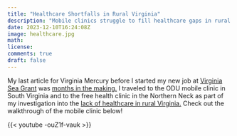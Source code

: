 ```yaml
---
title: "Healthcare Shortfalls in Rural Virginia"
description: "Mobile clinics struggle to fill healthcare gaps in rural areas."
date: 2023-12-10T16:24:08Z
image: healthcare.jpg
math: 
license: 
comments: true
draft: false
---
```


My last article for Virginia Mercury before I started my new job at [Virginia Sea Grant](https://jwcaterine.com/p/i-now-work-for-va-sea-grant/) was [months in the making.](https://www.virginiamercury.com/2023/11/13/in-rural-virginia-communities-struggle-to-find-enough-health-care-workers/) I traveled to the ODU mobile clinic in South Virginia and to the free health clinic in the Northern Neck as part of my investigation into the [lack of healthcare in rural Virginia.](https://www.virginiamercury.com/2023/11/13/in-rural-virginia-communities-struggle-to-find-enough-health-care-workers/) Check out the walkthrough of the mobile clinic below!

{{< youtube -ouZ1f-vauk >}}
